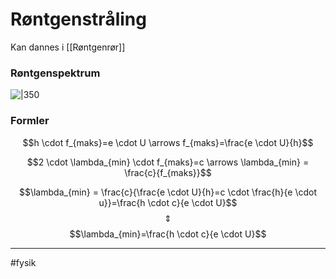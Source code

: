 # Røntgenstråling
Kan dannes i [[Røntgenrør]]


### Røntgenspektrum
![|350](https://external-content.duckduckgo.com/iu/?u=http%3A%2F%2F3.bp.blogspot.com%2F-Whxa9jNLBTI%2FTuccqC1aHcI%2FAAAAAAAAAGo%2Fu7_5xiXRu-E%2Fs1600%2FXraySpectra.gif&f=1&nofb=1)

### Formler

$$h \cdot f_{maks}=e \cdot U \arrows f_{maks}=\frac{e \cdot U}{h}$$

$$2 \cdot \lambda_{min} \cdot f_{maks}=c \arrows \lambda_{min} = \frac{c}{f_{maks}}$$

$$\lambda_{min} = \frac{c}{\frac{e \cdot U}{h}=c \cdot \frac{h}{e \cdot u}}=\frac{h \cdot c}{e \cdot U}$$
$$\Updownarrow$$
$$\lambda_{min}=\frac{h \cdot c}{e \cdot U}$$


---
#fysik 